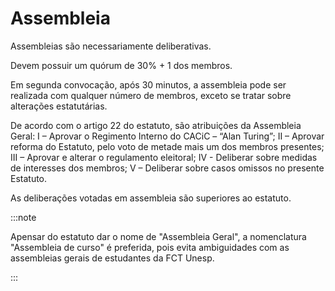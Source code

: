 # Assembleia

Assembleias são necessariamente deliberativas.

Devem possuir um quórum de 30% + 1 dos membros.

Em segunda convocação, após 30 minutos, a assembleia pode ser realizada com qualquer número de membros, exceto se tratar sobre alterações estatutárias.

De acordo com o artigo 22 do estatuto, são atribuições da Assembleia Geral:
I – Aprovar o Regimento Interno do CACiC – “Alan Turing”​;
II – Aprovar reforma do Estatuto, pelo voto de metade mais um dos membros
presentes;
III – Aprovar e alterar o regulamento eleitoral;
IV - Deliberar sobre medidas de interesses dos membros;
V – Deliberar sobre casos omissos no presente Estatuto.

As deliberações votadas em assembleia são superiores ao estatuto.

:::note

Apensar do estatuto dar o nome de "Assembleia Geral", a nomenclatura "Assembleia de curso" é preferida, pois evita ambiguidades com as assembleias gerais de estudantes da FCT Unesp.

:::
